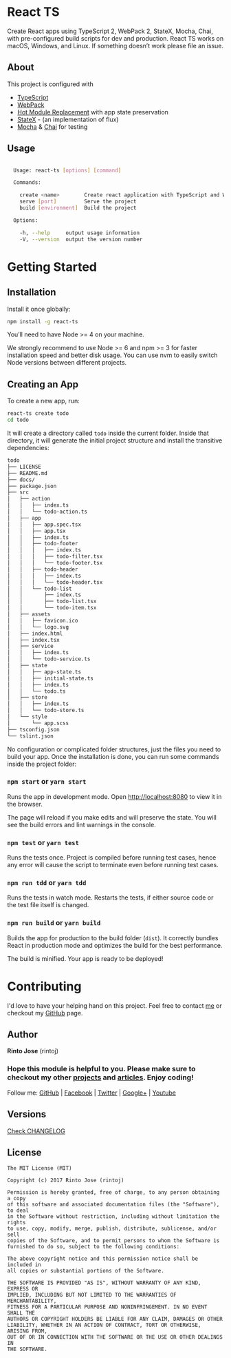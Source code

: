 # React TS

Create React apps using TypeScript 2, WebPack 2, StateX, Mocha, Chai, with pre-configured build scripts for dev and production. React TS works on macOS, Windows, and Linux. If something doesn’t work please file an issue.

## About

This project is configured with
  - [TypeScript](https://www.typescriptlang.org/)
  - [WebPack](https://webpack.js.org/)
  - [Hot Module Replacement](https://webpack.js.org/concepts/hot-module-replacement/) with app state preservation
  - [StateX](https://github.com/rintoj/statex) - (an implementation of flux)
  - [Mocha](https://mochajs.org/) & [Chai](http://chaijs.com/) for testing

## Usage

```bash

  Usage: react-ts [options] [command]

  Commands:

    create <name>        Create react application with TypeScript and WebPack
    serve [port]         Serve the project
    build [environment]  Build the project

  Options:

    -h, --help     output usage information
    -V, --version  output the version number

```

# Getting Started

## Installation

Install it once globally:

```bash
npm install -g react-ts
```

You’ll need to have Node >= 4 on your machine.

We strongly recommend to use Node >= 6 and npm >= 3 for faster installation speed and better disk usage. You can use nvm to easily switch Node versions between different projects.

## Creating an App

To create a new app, run:

```bash
react-ts create todo
cd todo
```
It will create a directory called `todo` inside the current folder.
Inside that directory, it will generate the initial project structure and install the transitive dependencies:

```bash
todo
├── LICENSE
├── README.md
├── docs/
├── package.json
├── src
│   ├── action
│   │   ├── index.ts
│   │   └── todo-action.ts
│   ├── app
│   │   ├── app.spec.tsx
│   │   ├── app.tsx
│   │   ├── index.ts
│   │   ├── todo-footer
│   │   │   ├── index.ts
│   │   │   ├── todo-filter.tsx
│   │   │   └── todo-footer.tsx
│   │   ├── todo-header
│   │   │   ├── index.ts
│   │   │   └── todo-header.tsx
│   │   └── todo-list
│   │       ├── index.ts
│   │       ├── todo-list.tsx
│   │       └── todo-item.tsx
│   ├── assets
│   │   ├── favicon.ico
│   │   └── logo.svg
│   ├── index.html
│   ├── index.tsx
│   ├── service
│   │   ├── index.ts
│   │   └── todo-service.ts
│   ├── state
│   │   ├── app-state.ts
│   │   ├── initial-state.ts
│   │   ├── index.ts
│   │   └── todo.ts
│   ├── store
│   │   ├── index.ts
│   │   └── todo-store.ts
│   └── style
│       └── app.scss
├── tsconfig.json
└── tslint.json
```

No configuration or complicated folder structures, just the files you need to build your app.
Once the installation is done, you can run some commands inside the project folder:

### `npm start` or `yarn start`

Runs the app in development mode. Open [http://localhost:8080](http://localhost:8080) to view it in the browser.

The page will reload if you make edits and will preserve the state. You will see the build errors and lint warnings in the console.

### `npm test` or `yarn test`

Runs the tests once. Project is compiled before running test cases, hence any error will cause the script to terminate even before running test cases.

### `npm run tdd` or `yarn tdd`

Runs the tests in watch mode. Restarts the tests, if either source code or the test file itself is changed.

### `npm run build` or `yarn build`

Builds the app for production to the build folder (`dist`). It correctly bundles React in production mode and optimizes the build for the best performance.

The build is minified. Your app is ready to be deployed!

# Contributing
I'd love to have your helping hand on this project. Feel free to contact [me](mailto:rintoj@gmail.com) or checkout my [GitHub](https://github.com/rintoj) page.

## Author

**Rinto Jose** (rintoj)

### Hope this module is helpful to you. Please make sure to checkout my other [projects](https://github.com/rintoj) and [articles](https://medium.com/@rintoj). Enjoy coding!

Follow me:
  [GitHub](https://github.com/rintoj)
| [Facebook](https://www.facebook.com/rinto.jose)
| [Twitter](https://twitter.com/rintoj)
| [Google+](https://plus.google.com/+RintoJoseMankudy)
| [Youtube](https://youtube.com/+RintoJoseMankudy)

## Versions
[Check CHANGELOG](https://github.com/rintoj/react-ts/blob/master/CHANGELOG.md)

## License
```
The MIT License (MIT)

Copyright (c) 2017 Rinto Jose (rintoj)

Permission is hereby granted, free of charge, to any person obtaining a copy
of this software and associated documentation files (the "Software"), to deal
in the Software without restriction, including without limitation the rights
to use, copy, modify, merge, publish, distribute, sublicense, and/or sell
copies of the Software, and to permit persons to whom the Software is
furnished to do so, subject to the following conditions:

The above copyright notice and this permission notice shall be included in
all copies or substantial portions of the Software.

THE SOFTWARE IS PROVIDED "AS IS", WITHOUT WARRANTY OF ANY KIND, EXPRESS OR
IMPLIED, INCLUDING BUT NOT LIMITED TO THE WARRANTIES OF MERCHANTABILITY,
FITNESS FOR A PARTICULAR PURPOSE AND NONINFRINGEMENT. IN NO EVENT SHALL THE
AUTHORS OR COPYRIGHT HOLDERS BE LIABLE FOR ANY CLAIM, DAMAGES OR OTHER
LIABILITY, WHETHER IN AN ACTION OF CONTRACT, TORT OR OTHERWISE, ARISING FROM,
OUT OF OR IN CONNECTION WITH THE SOFTWARE OR THE USE OR OTHER DEALINGS IN
THE SOFTWARE.
```